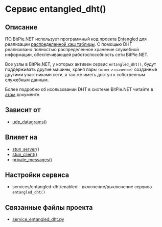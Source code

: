 # Сервис entangled_dht()


## Описание
ПО BitPie.NET использует программный код проекта [Entangled](http://entangled.sourceforge.net) для реализации
[распределенной хэш таблицы](http://en.wikipedia.org/wiki/Distributed_hash_table). С помощью DHT реализовано 
полностью распределенное хранение служебной информации, обеспечивающей работоспособность сети BitPie.NET.

Все узлы в BitPie.NET, у которых активен сервис `entangled_dht()`, будут поддерживать другие машины, 
храня пары `(ключ->значение)` созданные другими участниками сети, 
а так же иметь доступ к собственным служебным данным.

Более подробно об исользовании DHT в системе BitPie.NET читайте в [этом](dht/dht.md) документе.


## Зависит от
* [udp_datagrams()](services/service_udp_datagrams.md)


## Влияет на
* [stun_server()](services/service_stun_server.md)
* [stun_client()](services/service_stun_client.md)
* [private_messages()](services/service_private_messages.md)


## Настройки сервиса
* services/entangled-dht/enabled - включение/выключение сервиса `entangled_dht()`


## Связанные файлы проекта
* [service_entangled_dht.py](services/service_entangled_dht.py)

